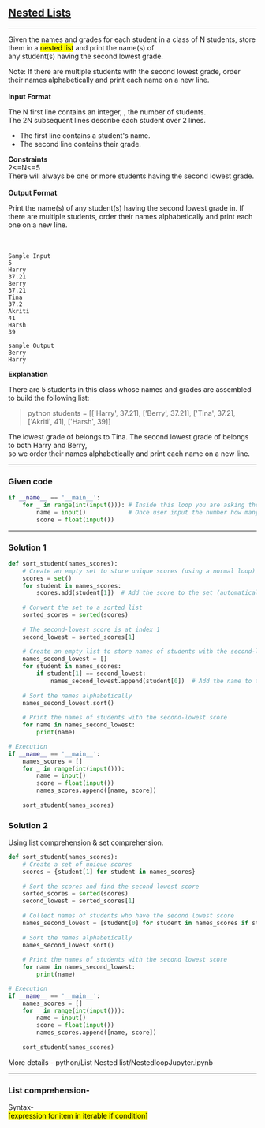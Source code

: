 ## [Nested Lists](https://www.hackerrank.com/challenges/nested-list/problem?isFullScreen=true)
--------
Given the names and grades for each student in a class of N students, store them in a <mark>nested list</mark> and print the name(s) of <br>
any student(s) having the second lowest grade.<br>

Note: If there are multiple students with the second lowest grade, order their names alphabetically and print each name on a new line.<br>
<br>
**Input Format** <br>

The N first line contains an integer, , the number of students.<br>
The 2N subsequent lines describe each student over 2 lines.<br>
- The first line contains a student's name.<br>
- The second line contains their grade.<br>

**Constraints** <br>
2<=N<=5 <br>
There will always be one or more students having the second lowest grade.<br>
<br>
**Output Format** <br>

Print the name(s) of any student(s) having the second lowest grade in. If there are multiple students, order their names alphabetically and print each one on a new line.<br>
<br>
<br>
```
Sample Input
5
Harry
37.21
Berry
37.21
Tina
37.2
Akriti
41
Harsh
39
```
```
sample Output
Berry
Harry
```
**Explanation**

There are 5 students in this class whose names and grades are assembled to build the following list:

>python students = [['Harry', 37.21], ['Berry', 37.21], ['Tina', 37.2], ['Akriti', 41], ['Harsh', 39]]

The lowest grade of  belongs to Tina. The second lowest grade of  belongs to both Harry and Berry,<br>
so we order their names alphabetically and print each name on a new line.

-----------------------------------------
### Given code
```python
if __name__ == '__main__':
    for _ in range(int(input())): # Inside this loop you are asking the ser how many students do you have.
        name = input()            # Once user input the number how many then loop stats to take name and score input that many time.If you have 10 students this loop will run 10 times. In each round it will get a name and a score.
        score = float(input())
```
-----------------------------------------
### Solution 1
```python
def sort_student(names_scores):
    # Create an empty set to store unique scores (using a normal loop)
    scores = set()
    for student in names_scores:
        scores.add(student[1])  # Add the score to the set (automatically ensures uniqueness)
    
    # Convert the set to a sorted list
    sorted_scores = sorted(scores)
    
    # The second-lowest score is at index 1
    second_lowest = sorted_scores[1]
    
    # Create an empty list to store names of students with the second-lowest score
    names_second_lowest = []
    for student in names_scores:
        if student[1] == second_lowest:
            names_second_lowest.append(student[0])  # Add the name to the list
    
    # Sort the names alphabetically
    names_second_lowest.sort()
    
    # Print the names of students with the second-lowest score
    for name in names_second_lowest:
        print(name)

# Execution
if __name__ == '__main__':
    names_scores = []
    for _ in range(int(input())):
        name = input()
        score = float(input())
        names_scores.append([name, score])
    
    sort_student(names_scores)


```
### Solution 2 
Using list comprehension &  set comprehension.
```python
def sort_student(names_scores):
    # Create a set of unique scores
    scores = {student[1] for student in names_scores}
    
    # Sort the scores and find the second lowest score
    sorted_scores = sorted(scores)
    second_lowest = sorted_scores[1]
    
    # Collect names of students who have the second lowest score
    names_second_lowest = [student[0] for student in names_scores if student[1] == second_lowest]
    
    # Sort the names alphabetically
    names_second_lowest.sort()
    
    # Print the names of students with the second lowest score
    for name in names_second_lowest:
        print(name)

# Execution
if __name__ == '__main__':
    names_scores = []
    for _ in range(int(input())):
        name = input()
        score = float(input())
        names_scores.append([name, score])
    
    sort_student(names_scores)
```
More details - python/List Nested list/NestedloopJupyter.ipynb

-------
### List comprehension-
Syntax- <br>
<mark>[expression for item in iterable if condition]</mark>
